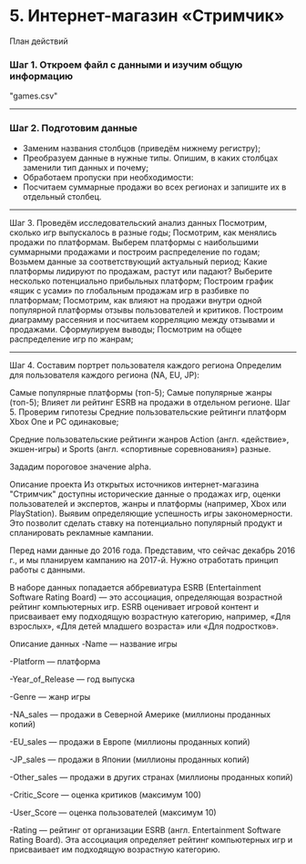 # 5. Интернет-магазин «Стримчик»
План действий
### Шаг 1. Откроем файл с данными и изучим общую информацию
"games.csv"

---
### Шаг 2. Подготовим данные
- Заменим названия столбцов (приведём нижнему регистру);
- Преобразуем данные в нужные типы. Опишим, в каких столбцах заменили тип данных и почему;
- Обработаем пропуски при необходимости:
- Посчитаем суммарные продажи во всех регионах и запишите их в отдельный столбец.
---
Шаг 3. Проведём исследовательский анализ данных
Посмотрим, сколько игр выпускалось в разные годы;
Посмотрим, как менялись продажи по платформам. Выберем платформы с наибольшими суммарными продажами и построим распределение по годам;
Возьмем данные за соответствующий актуальный период;
Какие платформы лидируют по продажам, растут или падают? Выберите несколько потенциально прибыльных платформ;
Построим график «ящик с усами» по глобальным продажам игр в разбивке по платформам;
Посмотрим, как влияют на продажи внутри одной популярной платформы отзывы пользователей и критиков. Построим диаграмму рассеяния и посчитаем корреляцию между отзывами и продажами. Сформулируем выводы;
Посмотрим на общее распределение игр по жанрам;

---
Шаг 4. Составим портрет пользователя каждого региона
Определим для пользователя каждого региона (NA, EU, JP):

Самые популярные платформы (топ-5);
Самые популярные жанры (топ-5);
Влияет ли рейтинг ESRB на продажи в отдельном регионе.
Шаг 5. Проверим гипотезы
Средние пользовательские рейтинги платформ Xbox One и PC одинаковые;

Средние пользовательские рейтинги жанров Action (англ. «действие», экшен-игры) и Sports (англ. «спортивные соревнования») разные.

Зададим пороговое значение alpha.

Описание проекта
Из открытых источников интернет-магазина "Стримчик" доступны исторические данные о продажах игр, оценки пользователей и экспертов, жанры и платформы (например, Xbox или PlayStation). Выявим определяющие успешность игры закономерности. Это позволит сделать ставку на потенциально популярный продукт и спланировать рекламные кампании.

Перед нами данные до 2016 года. Представим, что сейчас декабрь 2016 г., и мы планируем кампанию на 2017-й. Нужно отработать принцип работы с данными.

В наборе данных попадается аббревиатура ESRB (Entertainment Software Rating Board) — это ассоциация, определяющая возрастной рейтинг компьютерных игр. ESRB оценивает игровой контент и присваивает ему подходящую возрастную категорию, например, «Для взрослых», «Для детей младшего возраста» или «Для подростков».

Описание данных
-Name — название игры

-Platform — платформа

-Year_of_Release — год выпуска

-Genre — жанр игры

-NA_sales — продажи в Северной Америке (миллионы проданных копий)

-EU_sales — продажи в Европе (миллионы проданных копий)

-JP_sales — продажи в Японии (миллионы проданных копий)

-Other_sales — продажи в других странах (миллионы проданных копий)

-Critic_Score — оценка критиков (максимум 100)

-User_Score — оценка пользователей (максимум 10)

-Rating — рейтинг от организации ESRB (англ. Entertainment Software Rating Board). Эта ассоциация определяет рейтинг компьютерных игр и присваивает им подходящую возрастную категорию.
